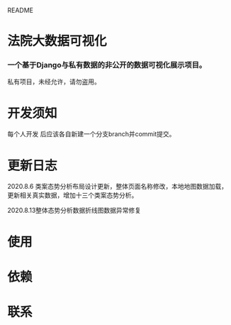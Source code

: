 README

# 法院大数据可视化

### 一个基于Django与私有数据的非公开的数据可视化展示项目。
私有项目，未经允许，请勿盗用。

# 开发须知
每个人开发 后应该各自新建一个分支branch并commit提交。

# 更新日志

2020.8.6 类案态势分析布局设计更新，整体页面名称修改，本地地图数据加载，更新相关真实数据，增加十三个类案态势分析。

2020.8.13整体态势分析数据折线图数据异常修复

# 使用

# 依赖

# 联系